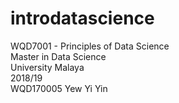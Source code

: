 # introdatascience
WQD7001 - Principles of Data Science <br/>
Master in Data Science <br/>
University Malaya <br/>
2018/19 <br/>
WQD170005 Yew Yi Yin
